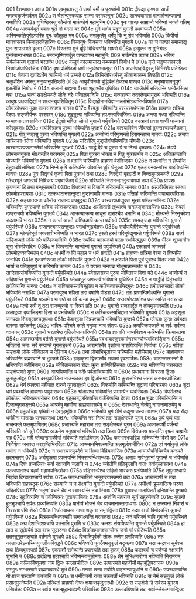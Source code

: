001	वैशम्पायन उवाच
001a	एवमुक्तास्तु ते पार्था यमौ च पुरुषर्षभौ
001c	द्रौपद्या कृष्णया सार्धं नमश्चक्रुर्जनार्दनम्
002a	स चैतान्पुरुषव्याघ्र साम्ना परमवल्गुना
002c	सान्त्वयामास मानार्हान्मन्यमानो यथाविधि
003a	युधिष्ठिरस्तु कौन्तेयो मार्कण्डेयं महामुनिम्
003c	पुनः पप्रच्छ साम्राज्ये भविष्यां जगतो गतिम्
004a	आश्चर्यभूतं भवतः श्रुतं नो वदतां वर
004c	मुने भार्गव यद्वृत्तं युगादौ प्रभवाप्ययौ
005a	अस्मिन्कलियुगेऽप्यस्ति पुनः कौतूहलं मम
005c	समाकुलेषु धर्मेषु किं नु शेषं भविष्यति
006a	किंवीर्या मानवास्तत्र किमाहारविहारिणः
006c	किमायुषः किंवसना भविष्यन्ति युगक्षये
007a	कां च काष्ठां समासाद्य पुनः सम्पत्स्यते कृतम्
007c	विस्तरेण मुने ब्रूहि विचित्राणीह भाषसे
008a	इत्युक्तः स मुनिश्रेष्ठः पुनरेवाभ्यभाषत
008c	रमयन्वृष्णिशार्दूलं पाण्डवांश्च महामुनिः
009	मार्कण्डेय उवाच
009a	भविष्यं सर्वलोकस्य वृत्तान्तं भरतर्षभ
009c	कलुषं कालमासाद्य कथ्यमानं निबोध मे
010a	कृते चतुष्पात्सकलो निर्व्याजोपाधिवर्जितः
010c	वृषः प्रतिष्ठितो धर्मो मनुष्येष्वभवत्पुरा
011a	अधर्मपादविद्धस्तु त्रिभिरंशैः प्रतिष्ठितः
011c	त्रेतायां द्वापरेऽर्धेन व्यामिश्रो धर्म उच्यते
012a	त्रिभिरंशैरधर्मस्तु लोकानाक्रम्य तिष्ठति
012c	चतुर्थांशेन धर्मस्तु मनुष्यानुपतिष्ठति
013a	आयुर्वीर्यमथो बुद्धिर्बलं तेजश्च पाण्डव
013c	मनुष्याणामनुयुगं ह्रसतीति निबोध मे
014a	राजानो ब्राह्मणा वैश्याः शूद्राश्चैव युधिष्ठिर
014c	व्याजैर्धर्मं चरिष्यन्ति धर्मवैतंसिका नराः
015a	सत्यं सङ्क्षेप्स्यते लोके नरैः पण्डितमानिभिः
015c	सत्यहान्या ततस्तेषामायुरल्पं भविष्यति
016a	आयुषः प्रक्षयाद्विद्यां न शक्ष्यन्त्युपशिक्षितुम्
016c	विद्याहीनानविज्ञानाल्लोभोऽप्यभिभविष्यति
017a	लोभक्रोधपरा मूढाः कामसक्ताश्च मानवाः
017c	वैरबद्धा भविष्यन्ति परस्परवधेप्सवः
018a	ब्राह्मणाः क्षत्रिया वैश्याः सङ्कीर्यन्तः परस्परम्
018c	शूद्रतुल्या भविष्यन्ति तपःसत्यविवर्जिताः
019a	अन्त्या मध्या भविष्यन्ति मध्याश्चान्तावसायिनः
019c	ईदृशो भविता लोको युगान्ते पर्युपस्थिते
020a	वस्त्राणां प्रवरा शाणी धान्यानां कोरदूषकाः
020c	भार्यामित्राश्च पुरुषा भविष्यन्ति युगक्षये
021a	मत्स्यामिषेण जीवन्तो दुहन्तश्चाप्यजैडकम्
021c	गोषु नष्टासु पुरुषा भविष्यन्ति युगक्षये
022a	अन्योन्यं परिमुष्णन्तो हिंसयन्तश्च मानवाः
022c	अजपा नास्तिकाः स्तेना भविष्यन्ति युगक्षये
023a	सरित्तीरेषु कुद्दालैर्वापयिष्यन्ति चौषधीः
023c	ताश्चाप्यल्पफलास्तेषां भविष्यन्ति युगक्षये
024a	श्राद्धे दैवे च पुरुषा ये च नित्यं धृतव्रताः
024c	तेऽपि लोभसमायुक्ता भोक्ष्यन्तीह परस्परम्
025a	पिता पुत्रस्य भोक्ता च पितुः पुत्रस्तथैव च
025c	अतिक्रान्तानि भोज्यानि भविष्यन्ति युगक्षये
026a	न व्रतानि चरिष्यन्ति ब्राह्मणा वेदनिन्दकाः
026c	न यक्ष्यन्ति न होष्यन्ति हेतुवादविलोभिताः
027a	निम्ने कृषिं करिष्यन्ति योक्ष्यन्ति धुरि धेनुकाः
027c	एकहायनवत्सांश्च वाहयिष्यन्ति मानवाः
028a	पुत्रः पितृवधं कृत्वा पिता पुत्रवधं तथा
028c	निरुद्वेगो बृहद्वादी न निन्दामुपलप्स्यते
029a	म्लेच्छभूतं जगत्सर्वं निश्क्रियं यज्ञवर्जितम्
029c	भविष्यति निरानन्दमनुत्सवमथो तथा
030a	प्रायशः कृपणानां हि तथा बन्धुमतामपि
030c	विधवानां च वित्तानि हरिष्यन्तीह मानवाः
031a	अल्पवीर्यबलाः स्तब्धा लोभमोहपरायणाः
031c	तत्कथादानसन्तुष्टा दुष्टानामपि मानवाः
031e	परिग्रहं करिष्यन्ति पापाचारपरिग्रहाः
032a	सङ्घातयन्तः कौन्तेय राजानः पापबुद्धयः
032c	परस्परवधोद्युक्ता मूर्खाः पण्डितमानिनः
032e	भविष्यन्ति युगस्यान्ते क्षत्रिया लोककण्टकाः
033a	अरक्षितारो लुब्धाश्च मानाहङ्कारदर्पिताः
033c	केवलं दण्डरुचयो भविष्यन्ति युगक्षये
034a	आक्रम्याक्रम्य साधूनां दारांश्चैव धनानि च
034c	भोक्ष्यन्ते निरनुक्रोशा रुदतामपि भारत
035a	न कन्यां याचते कश्चिन्नापि कन्या प्रदीयते
035c	स्वयङ्ग्राहा भविष्यन्ति युगान्ते पर्युपस्थिते
036a	राजानश्चाप्यसन्तुष्टाः परार्थान्मूढचेतसः
036c	सर्वोपायैर्हरिष्यन्ति युगान्ते पर्युपस्थिते
037a	म्लेच्छीभूतं जगत्सर्वं भविष्यति च भारत
037c	हस्तो हस्तं परिमुषेद्युगान्ते पर्युपस्थिते
038a	सत्यं सङ्क्षिप्यते लोके नरैः पण्डितमानिभिः
038c	स्थविरा बालमतयो बालाः स्थविरबुद्धयः
039a	भीरवः शूरमानीनः शूरा भीरुविषादिनः
039c	न विश्वसन्ति चान्योन्यं युगान्ते पर्युपस्थिते
040a	एकाहार्यं जगत्सर्वं लोभमोहव्यवस्थितम्
040c	अधर्मो वर्धति महान्न च धर्मः प्रवर्तते
041a	ब्राह्मणाः क्षत्रिया वैश्या न शिष्यन्ति जनाधिप
041c	एकवर्णस्तदा लोको भविष्यति युगक्षये
042a	न क्षंस्यति पिता पुत्रं पुत्रश्च पितरं तथा
042c	भार्या च पतिशुश्रूषां न करिष्यति काचन
043a	ये यवान्ना जनपदा गोधूमान्नास्तथैव च
043c	तान्देशान्संश्रयिष्यन्ति युगान्ते पर्युपस्थिते
044a	स्वैराहाराश्च पुरुषा योषितश्च विशां पते
044c	अन्योन्यं न सहिष्यन्ति युगान्ते पर्युपस्थिते
045a	म्लेच्छभूतं जगत्सर्वं भविष्यति युधिष्ठिर
045c	न श्राद्धैर्हि पितॄंश्चापि तर्पयिष्यन्ति मानवाः
046a	न कश्चित्कस्यचिच्छ्रोता न कश्चित्कस्यचिद्गुरुः
046c	तमोग्रस्तस्तदा लोको भविष्यति नराधिप
047a	परमायुश्च भविता तदा वर्षाणि षोडश
047c	ततः प्राणान्विमोक्ष्यन्ति युगान्ते पर्युपस्थिते
048a	पञ्चमे वाथ षष्ठे वा वर्षे कन्या प्रसूयते
048c	सप्तवर्षाष्टवर्षाश्च प्रजास्यन्ति नरास्तदा
049a	पत्यौ स्त्री तु तदा राजन्पुरुषो वा स्त्रियं प्रति
049c	युगान्ते राजशार्दूल न तोषमुपयास्यति
050a	अल्पद्रव्या वृथालिङ्गा हिंसा च प्रभविष्यति
050c	न कश्चित्कस्यचिद्दाता भविष्यति युगक्षये
051a	अट्टशूला जनपदाः शिवशूलाश्चतुष्पथाः
051c	केशशूलाः स्त्रियश्चापि भविष्यन्ति युगक्षये
052a	म्लेच्छाः क्रूराः सर्वभक्षा दारुणाः सर्वकर्मसु
052c	भाविनः पश्चिमे काले मनुष्या नात्र संशयः
053a	क्रयविक्रयकाले च सर्वः सर्वस्य वञ्चनम्
053c	युगान्ते भरतश्रेष्ठ वृत्तिलोभात्करिष्यति
054a	ज्ञानानि चाप्यविज्ञाय करिष्यन्ति क्रियास्तथा
054c	आत्मच्छन्देन वर्तन्ते युगान्ते पर्युपस्थिते
055a	स्वभावात्क्रूरकर्माणश्चान्योन्यमभिशङ्किनः
055c	भवितारो जनाः सर्वे सम्प्राप्ते युगसङ्क्षये
056a	आरामांश्चैव वृक्षांश्च नाशयिष्यन्ति निर्व्यथाः
056c	भविता सङ्क्षयो लोके जीवितस्य च देहिनाम्
057a	तथा लोभाभिभूताश्च चरिष्यन्ति महीमिमाम्
057c	ब्राह्मणाश्च भविष्यन्ति ब्रह्मस्वानि च भुञ्जते
058a	हाहाकृता द्विजाश्चैव भयार्ता वृषलार्दिताः
058c	त्रातारमलभन्तो वै भ्रमिष्यन्ति महीमिमाम्
059a	जीवितान्तकरा रौद्राः क्रूराः प्राणिविहिंसकाः
059c	यदा भविष्यन्ति नरास्तदा सङ्क्षेप्स्यते युगम्
060a	आश्रयिष्यन्ति च नदीः पर्वतान्विषमाणि च
060c	प्रधावमाना वित्रस्ता द्विजाः कुरुकुलोद्वह
061a	दस्युप्रपीडिता राजन्काका इव द्विजोत्तमाः
061c	कुराजभिश्च सततं करभारप्रपीडिताः
062a	धैर्यं त्यक्त्वा महीपाल दारुणे युगसङ्क्षये
062c	विकर्माणि करिष्यन्ति शूद्राणां परिचारकाः
063a	शूद्रा धर्मं प्रवक्ष्यन्ति ब्राह्मणाः पर्युपासकाः
063c	श्रोतारश्च भविष्यन्ति प्रामाण्येन व्यवस्थिताः
064a	विपरीतश्च लोकोऽयं भविष्यत्यधरोत्तरः
064c	एडूकान्पूजयिष्यन्ति वर्जयिष्यन्ति देवताः
064e	शूद्राः परिचरिष्यन्ति न द्विजान्युगसङ्क्षये
065a	आश्रमेषु महर्षीणां ब्राह्मणावसथेषु च
065c	देवस्थानेषु चैत्येषु नागानामालयेषु च
066a	एडूकचिह्ना पृथिवी न देवगृहभूषिता
066c	भविष्यति युगे क्षीणे तद्युगान्तस्य लक्षणम्
067a	यदा रौद्रा धर्महीना मांसादाः पानपास्तथा
067c	भविष्यन्ति नरा नित्यं तदा सङ्क्षेप्स्यते युगम्
068a	पुष्पे पुष्पं यदा राजन्फले फलमुपाश्रितम्
068c	प्रजास्यति महाराज तदा सङ्क्षेप्स्यते युगम्
069a	अकालवर्षी पर्जन्यो भविष्यति गते युगे
069c	अक्रमेण मनुष्याणां भविष्यति तदा क्रिया
069e	विरोधमथ यास्यन्ति वृषला ब्राह्मणैः सह
070a	मही म्लेच्छसमाकीर्णा भविष्यति ततोऽचिरात्
070c	करभारभयाद्विप्रा भजिष्यन्ति दिशो दश
071a	निर्विशेषा जनपदा नरावृष्टिभिरर्दिताः
071c	आश्रमानभिपत्स्यन्ति फलमूलोपजीविनः
072a	एवं पर्याकुले लोके मर्यादा न भविष्यति
072c	न स्थास्यन्त्युपदेशे च शिष्या विप्रियकारिणः
073a	आचार्योपनिधिश्चैव वत्स्यते तदनन्तरम्
073c	अर्थयुक्त्या प्रवत्स्यन्ति मित्रसम्बन्धिबान्धवाः
073e	अभावः सर्वभूतानां युगान्ते च भविष्यति
074a	दिशः प्रज्वलिताः सर्वा नक्षत्राणि चलानि च
074c	ज्योतींषि प्रतिकूलानि वाताः पर्याकुलास्तथा
074e	उल्कापाताश्च बहवो महाभयनिदर्शकाः
075a	षड्भिरन्यैश्च सहितो भास्करः प्रतपिष्यति
075c	तुमुलाश्चापि निर्ह्रादा दिग्दाहाश्चापि सर्वशः
075e	कबन्धान्तर्हितो भानुरुदयास्तमये तदा
076a	अकालवर्षी च तदा भविष्यति सहस्रदृक्
076c	सस्यानि च न रोक्ष्यन्ति युगान्ते पर्युपस्थिते
077a	अभीक्ष्णं क्रूरवादिन्यः परुषा रुदितप्रियाः
077c	भर्तॄणां वचने चैव न स्थास्यन्ति तदा स्त्रियः
078a	पुत्राश्च मातापितरौ हनिष्यन्ति युगक्षये
078c	सूदयिष्यन्ति च पतीन्स्त्रियः पुत्रानपाश्रिताः
079a	अपर्वणि महाराज सूर्यं राहुरुपैष्यति
079c	युगान्ते हुतभुक्चापि सर्वतः प्रज्वलिष्यति
080a	पानीयं भोजनं चैव याचमानास्तदाध्वगाः
080c	न लप्स्यन्ते निवासं च निरस्ताः पथि शेरते
081a	निर्घातवायसा नागाः शकुनाः समृगद्विजाः
081c	रूक्षा वाचो विमोक्ष्यन्ति युगान्ते पर्युपस्थिते
082a	मित्रसम्बन्धिनश्चापि सन्त्यक्ष्यन्ति नरास्तदा
082c	जनं परिजनं चापि युगान्ते पर्युपस्थिते
083a	अथ देशान्दिशश्चापि पत्तनानि पुराणि च
083c	क्रमशः संश्रयिष्यन्ति युगान्ते पर्युपस्थिते
084a	हा तात हा सुतेत्येवं तदा वाचः सुदारुणाः
084c	विक्रोशमानश्चान्योन्यं जनो गां पर्यटिष्यति
085a	ततस्तुमुलसङ्घाते वर्तमाने युगक्षये
085c	द्विजातिपूर्वको लोकः क्रमेण प्रभविष्यति
086a	ततः कालान्तरेऽन्यस्मिन्पुनर्लोकविवृद्धये
086c	भविष्यति पुनर्दैवमनुकूलं यदृच्छया
087a	यदा चन्द्रश्च सूर्यश्च तथा तिष्यबृहस्पती
087c	एकराशौ समेष्यन्ति प्रपत्स्यति तदा कृतम्
088a	कालवर्षी च पर्जन्यो नक्षत्राणि शुभानि च
088c	प्रदक्षिणा ग्रहाश्चापि भविष्यन्त्यनुलोमगाः
088e	क्षेमं सुभिक्षमारोग्यं भविष्यति निरामयम्
089a	कल्किर्विष्णुयशा नाम द्विजः कालप्रचोदितः
089c	उत्पत्स्यते महावीर्यो महाबुद्धिपराक्रमः
090a	सम्भूतः सम्भलग्रामे ब्राह्मणावसथे शुभे
090c	मनसा तस्य सर्वाणि वाहनान्यायुधानि च
090e	उपस्थास्यन्ति योधाश्च शस्त्राणि कवचानि च
091a	स धर्मविजयी राजा चक्रवर्ती भविष्यति
091c	स चेमं सङ्कुलं लोकं प्रसादमुपनेष्यति
092a	उत्थितो ब्राह्मणो दीप्तः क्षयान्तकृदुदारधीः
092c	स सङ्क्षेपो हि सर्वस्य युगस्य परिवर्तकः
093a	स सर्वत्र गतान्क्षुद्रान्ब्राह्मणैः परिवारितः
093c	उत्सादयिष्यति तदा सर्वान्म्लेच्छगणान्द्विजः
